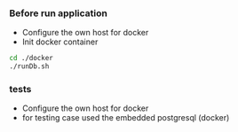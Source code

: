 ### Before run application
- Configure the own host for docker
- Init docker container
```bash
cd ./docker
./runDb.sh
```

### tests
- Configure the own host for docker
- for testing case used the embedded postgresql (docker)
